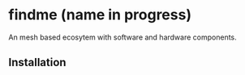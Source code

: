 # findme (name in progress)

An mesh based ecosytem with software and hardware components.

## Installation
